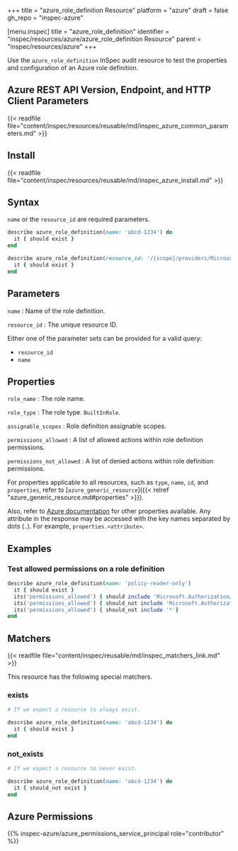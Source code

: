 +++
title = "azure_role_definition Resource"
platform = "azure"
draft = false
gh_repo = "inspec-azure"

[menu.inspec]
title = "azure_role_definition"
identifier = "inspec/resources/azure/azure_role_definition Resource"
parent = "inspec/resources/azure"
+++

Use the `azure_role_definition` InSpec audit resource to test the properties and configuration of an Azure role definition.

## Azure REST API Version, Endpoint, and HTTP Client Parameters

{{< readfile file="content/inspec/resources/reusable/md/inspec_azure_common_parameters.md" >}}

## Install

{{< readfile file="content/inspec/resources/reusable/md/inspec_azure_install.md" >}}

## Syntax

`name` or the `resource_id` are required parameters.

```ruby
describe azure_role_definition(name: 'abcd-1234') do
  it { should exist }
end
```

```ruby
describe azure_role_definition(resource_id: '/{scope}/providers/Microsoft.Authorization/roleDefinitions/{roleDefinitionId}') do
  it { should exist }
end
```

## Parameters

`name`
: Name of the role definition.

`resource_id`
: The unique resource ID.

Either one of the parameter sets can be provided for a valid query:

- `resource_id`
- `name`

## Properties

`role_name`
: The role name.

`role_type`
: The role type. `BuiltInRole`.

`assignable_scopes`
: Role definition assignable scopes.

`permissions_allowed`
: A list of allowed actions within role definition permissions.

`permissions_not_allowed`
: A list of denied actions within role definition permissions.

For properties applicable to all resources, such as `type`, `name`, `id`, and `properties`, refer to [`azure_generic_resource`]({{< relref "azure_generic_resource.md#properties" >}}).

Also, refer to [Azure documentation](https://docs.microsoft.com/en-us/rest/api/authorization/roledefinitions/get#roledefinition) for other properties available. Any attribute in the response may be accessed with the key names separated by dots (`.`). For example, `properties.<attribute>`.

## Examples

### Test allowed permissions on a role definition

```ruby
describe azure_role_definition(name: 'policy-reader-only')
  it { should exist }
  its('permissions_allowed') { should include 'Microsoft.Authorization/policyassignments/read'}
  its('permissions_allowed') { should_not include 'Microsoft.Authorization/policyassignments/write'}
  its('permissions_allowed') { should_not include '*'}
end
```

## Matchers

{{< readfile file="content/inspec/reusable/md/inspec_matchers_link.md" >}}

This resource has the following special matchers.

### exists

```ruby
# If we expect a resource to always exist.

describe azure_role_definition(name: 'abcd-1234') do
  it { should exist }
end
```

### not_exists

```ruby
# If we expect a resource to never exist.

describe azure_role_definition(name: 'abcd-1234') do
  it { should_not exist }
end
```

## Azure Permissions

{{% inspec-azure/azure_permissions_service_principal role="contributor" %}}
